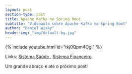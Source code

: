 ```yaml
---
layout: post
section-type: post
title: Apache Kafka no Spring Boot
subtitle: "Videoaula sobre Apache Kafka no Spring Boot"
author: "Daniel Wisky"
header-img: "img/default-bg.jpg"
---
```


{% include youtube.html id="tkj0Qpm4OgI" %}

Links:
<a href="https://github.com/danielwisky/sistema-saude" target="\_blank">Sistema Saúde
</a>,
<a href="https://github.com/danielwisky/sistema-financeiro" target="\_blank">Sistema Financeiro</a>.

Um grande abraço e até o próximo post!
